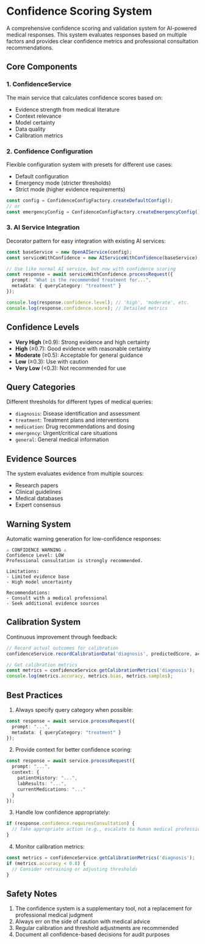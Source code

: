 # Confidence Scoring System

A comprehensive confidence scoring and validation system for AI-powered medical responses. This system evaluates responses based on multiple factors and provides clear confidence metrics and professional consultation recommendations.

## Core Components

### 1. ConfidenceService
The main service that calculates confidence scores based on:
- Evidence strength from medical literature
- Context relevance
- Model certainty
- Data quality
- Calibration metrics

### 2. Confidence Configuration
Flexible configuration system with presets for different use cases:
- Default configuration
- Emergency mode (stricter thresholds)
- Strict mode (higher evidence requirements)

```typescript
const config = ConfidenceConfigFactory.createDefaultConfig();
// or
const emergencyConfig = ConfidenceConfigFactory.createEmergencyConfig();
```

### 3. AI Service Integration
Decorator pattern for easy integration with existing AI services:

```typescript
const baseService = new OpenAIService(config);
const serviceWithConfidence = new AIServiceWithConfidence(baseService);

// Use like normal AI service, but now with confidence scoring
const response = await serviceWithConfidence.processRequest({
  prompt: "What is the recommended treatment for...",
  metadata: { queryCategory: "treatment" }
});

console.log(response.confidence.level); // 'high', 'moderate', etc.
console.log(response.confidence.score); // Detailed metrics
```

## Confidence Levels

- **Very High** (≥0.9): Strong evidence and high certainty
- **High** (≥0.7): Good evidence with reasonable certainty
- **Moderate** (≥0.5): Acceptable for general guidance
- **Low** (≥0.3): Use with caution
- **Very Low** (<0.3): Not recommended for use

## Query Categories

Different thresholds for different types of medical queries:
- `diagnosis`: Disease identification and assessment
- `treatment`: Treatment plans and interventions
- `medication`: Drug recommendations and dosing
- `emergency`: Urgent/critical care situations
- `general`: General medical information

## Evidence Sources

The system evaluates evidence from multiple sources:
- Research papers
- Clinical guidelines
- Medical databases
- Expert consensus

## Warning System

Automatic warning generation for low-confidence responses:
```
⚠️ CONFIDENCE WARNING ⚠️
Confidence Level: LOW
Professional consultation is strongly recommended.

Limitations:
- Limited evidence base
- High model uncertainty

Recommendations:
- Consult with a medical professional
- Seek additional evidence sources
```

## Calibration System

Continuous improvement through feedback:
```typescript
// Record actual outcomes for calibration
confidenceService.recordCalibrationData('diagnosis', predictedScore, actualScore);

// Get calibration metrics
const metrics = confidenceService.getCalibrationMetrics('diagnosis');
console.log(metrics.accuracy, metrics.bias, metrics.samples);
```

## Best Practices

1. Always specify query category when possible:
```typescript
const response = await service.processRequest({
  prompt: "...",
  metadata: { queryCategory: "treatment" }
});
```

2. Provide context for better confidence scoring:
```typescript
const response = await service.processRequest({
  prompt: "...",
  context: {
    patientHistory: "...",
    labResults: "...",
    currentMedications: "..."
  }
});
```

3. Handle low confidence appropriately:
```typescript
if (response.confidence.requiresConsultation) {
  // Take appropriate action (e.g., escalate to human medical professional)
}
```

4. Monitor calibration metrics:
```typescript
const metrics = confidenceService.getCalibrationMetrics('diagnosis');
if (metrics.accuracy < 0.8) {
  // Consider retraining or adjusting thresholds
}
```

## Safety Notes

1. The confidence system is a supplementary tool, not a replacement for professional medical judgment
2. Always err on the side of caution with medical advice
3. Regular calibration and threshold adjustments are recommended
4. Document all confidence-based decisions for audit purposes
